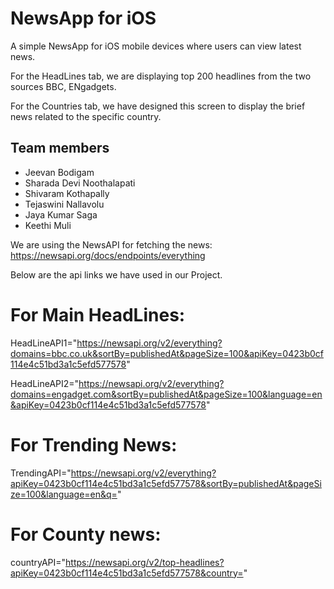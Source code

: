 # NewsApp for iOS 

A simple NewsApp for iOS mobile devices where users can view latest news.

For the HeadLines tab, we are displaying top 200 headlines from the two sources BBC, ENgadgets.

For the Countries tab, we have designed this screen to display the brief news related to the specific country.

## Team members

- Jeevan Bodigam
- Sharada Devi Noothalapati
- Shivaram Kothapally
- Tejaswini Nallavolu
- Jaya Kumar Saga
- Keethi Muli

We are using the NewsAPI for fetching the news: https://newsapi.org/docs/endpoints/everything

Below are the api links we have used in our Project.

# For Main HeadLines:

HeadLineAPI1="https://newsapi.org/v2/everything?domains=bbc.co.uk&sortBy=publishedAt&pageSize=100&apiKey=0423b0cf114e4c51bd3a1c5efd577578"

HeadLineAPI2="https://newsapi.org/v2/everything?domains=engadget.com&sortBy=publishedAt&pageSize=100&language=en&apiKey=0423b0cf114e4c51bd3a1c5efd577578"


# For Trending News:
TrendingAPI="https://newsapi.org/v2/everything?apiKey=0423b0cf114e4c51bd3a1c5efd577578&sortBy=publishedAt&pageSize=100&language=en&q="

# For County news:
countryAPI="https://newsapi.org/v2/top-headlines?apiKey=0423b0cf114e4c51bd3a1c5efd577578&country="
